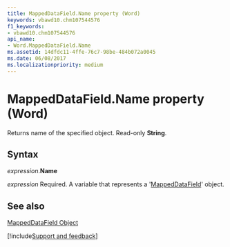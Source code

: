 ```yaml
---
title: MappedDataField.Name property (Word)
keywords: vbawd10.chm107544576
f1_keywords:
- vbawd10.chm107544576
api_name:
- Word.MappedDataField.Name
ms.assetid: 14dfdc11-4ffe-76c7-98be-484b072a0045
ms.date: 06/08/2017
ms.localizationpriority: medium
---
```



# MappedDataField.Name property (Word)

Returns name of the specified object. Read-only **String**.


## Syntax

_expression_.**Name**

_expression_ Required. A variable that represents a '[MappedDataField](Word.MappedDataField.md)' object.


## See also


[MappedDataField Object](Word.MappedDataField.md)

[!include[Support and feedback](~/includes/feedback-boilerplate.md)]